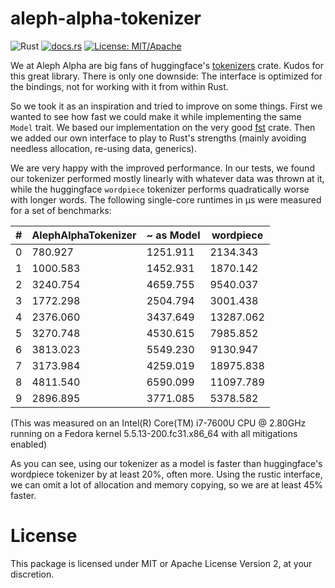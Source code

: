 # aleph-alpha-tokenizer

![Rust](https://github.com/Aleph-Alpha/aleph-alpha-tokenizer/workflows/Rust/badge.svg)
[![docs.rs](https://docs.rs/aleph-alpha-tokenizer/badge.svg)](https://docs.rs/aleph-alpha-tokenizer)
[![License: MIT/Apache](https://img.shields.io/crates/l/aleph-alpha-tokenizer.svg)](#license)

We at Aleph Alpha are big fans of huggingface's [tokenizers] crate. Kudos for
this great library. There is only one downside: The interface is optimized for
the bindings, not for working with it from within Rust.

[tokenizers]: https://github.com/huggingface/tokenizers

So we took it as an inspiration and tried to improve on some things. First we
wanted to see how fast we could make it while implementing the same `Model`
trait. We based our implementation on the very good [fst](https://docs.rs/fst)
crate. Then we added our own interface to play to Rust's strengths (mainly
avoiding needless allocation, re-using data, generics).

We are very happy with the improved performance. In our tests, we found our
tokenizer performed mostly linearly with whatever data was thrown at it, while
the huggingface `wordpiece` tokenizer performs quadratically worse with longer
words. The following single-core runtimes in µs were measured for a set of
benchmarks:

| # |AlephAlphaTokenizer | ~ as Model | wordpiece |
|---|--------------------|------------|-----------|
| 0 |  780.927           | 1251.911   |  2134.343 |
| 1 | 1000.583           | 1452.931   |  1870.142 |
| 2 | 3240.754           | 4659.755   |  9540.037 |
| 3 | 1772.298           | 2504.794   |  3001.438 |
| 4 | 2376.060           | 3437.649   | 13287.062 |
| 5 | 3270.748           | 4530.615   |  7985.852 |
| 6 | 3813.023           | 5549.230   |  9130.947 |
| 7 | 3173.984           | 4259.019   | 18975.838 |
| 8 | 4811.540           | 6590.099   | 11097.789 |
| 9 | 2896.895           | 3771.085   |  5378.582 |

(This was measured on an Intel(R) Core(TM) i7-7600U CPU @ 2.80GHz running on
a Fedora kernel 5.5.13-200.fc31.x86_64 with all mitigations enabled)

As you can see, using our tokenizer as a model is faster than huggingface's 
wordpiece tokenizer by at least 20%, often more. Using the rustic interface, we 
can omit a lot of allocation and memory copying, so we are at least 45% faster.

# License

This package is licensed under MIT or Apache License Version 2, at your 
discretion.
